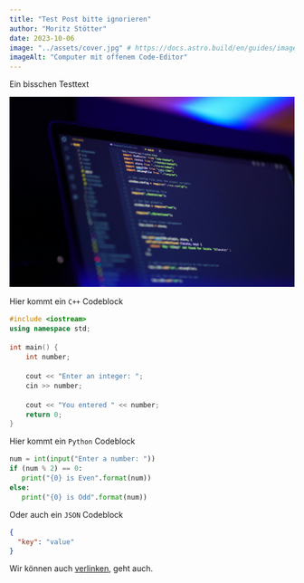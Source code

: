 ```yaml
---
title: "Test Post bitte ignorieren"
author: "Moritz Stötter"
date: 2023-10-06
image: "../assets/cover.jpg" # https://docs.astro.build/en/guides/images/#images-in-content-collections
imageAlt: "Computer mit offenem Code-Editor"
---
```


Ein bisschen Testtext

![A picture](../assets/cover.jpg)

Hier kommt ein `C++` Codeblock

```c++
#include <iostream>
using namespace std;

int main() {
    int number;

    cout << "Enter an integer: ";
    cin >> number;

    cout << "You entered " << number;
    return 0;
}
```

Hier kommt ein `Python` Codeblock

```python
num = int(input("Enter a number: "))
if (num % 2) == 0:
   print("{0} is Even".format(num))
else:
   print("{0} is Odd".format(num))
```

Oder auch ein `JSON` Codeblock

```json
{
  "key": "value"
}
```

Wir können auch [verlinken](https://www.google.com), geht auch.
